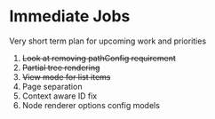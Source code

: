 # Immediate Jobs

Very short term plan for upcoming work and priorities

1. ~~Look at removing pathConfig requirement~~
1. ~~Partial tree rendering~~
1. ~~View mode for list items~~
1. Page separation
1. Context aware ID fix
1. Node renderer options config models
 